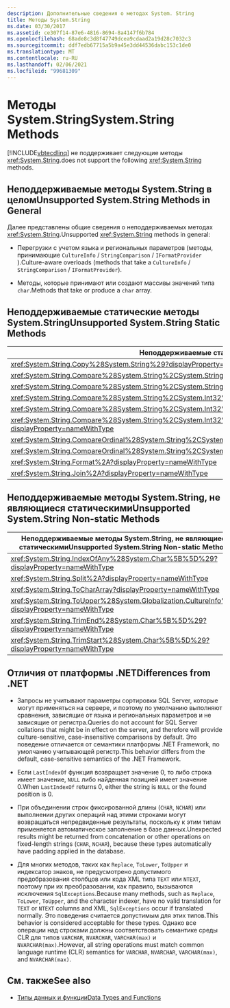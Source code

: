 ```yaml
---
description: Дополнительные сведения о методах System. String
title: Методы System.String
ms.date: 03/30/2017
ms.assetid: ce307f14-87e6-4816-8694-8a4147f6b784
ms.openlocfilehash: 68ade8c3d8f47749dcea9cdaad2a19d28c7032c3
ms.sourcegitcommit: ddf7edb67715a5b9a45e3dd44536dabc153c1de0
ms.translationtype: MT
ms.contentlocale: ru-RU
ms.lasthandoff: 02/06/2021
ms.locfileid: "99681309"
---
```

# <a name="systemstring-methods"></a><span data-ttu-id="46423-103">Методы System.String</span><span class="sxs-lookup"><span data-stu-id="46423-103">System.String Methods</span></span>

[!INCLUDE[vbtecdlinq](../../../../../../includes/vbtecdlinq-md.md)] <span data-ttu-id="46423-104">не поддерживает следующие методы <xref:System.String>.</span><span class="sxs-lookup"><span data-stu-id="46423-104">does not support the following <xref:System.String> methods.</span></span>  
  
## <a name="unsupported-systemstring-methods-in-general"></a><span data-ttu-id="46423-105">Неподдерживаемые методы System.String в целом</span><span class="sxs-lookup"><span data-stu-id="46423-105">Unsupported System.String Methods in General</span></span>  

 <span data-ttu-id="46423-106">Далее представлены общие сведения о неподдерживаемых методах <xref:System.String>.</span><span class="sxs-lookup"><span data-stu-id="46423-106">Unsupported <xref:System.String> methods in general:</span></span>  
  
- <span data-ttu-id="46423-107">Перегрузки с учетом языка и региональных параметров (методы, принимающие `CultureInfo`  /  `StringComparison`  /  `IFormatProvider` ).</span><span class="sxs-lookup"><span data-stu-id="46423-107">Culture-aware overloads (methods that take a `CultureInfo` / `StringComparison` / `IFormatProvider`).</span></span>  
  
- <span data-ttu-id="46423-108">Методы, которые принимают или создают массивы значений типа `char`.</span><span class="sxs-lookup"><span data-stu-id="46423-108">Methods that take or produce a `char` array.</span></span>  
  
## <a name="unsupported-systemstring-static-methods"></a><span data-ttu-id="46423-109">Неподдерживаемые статические методы System.String</span><span class="sxs-lookup"><span data-stu-id="46423-109">Unsupported System.String Static Methods</span></span>  
  
|<span data-ttu-id="46423-110">Неподдерживаемые статические методы System.String</span><span class="sxs-lookup"><span data-stu-id="46423-110">Unsupported System.String Static Methods</span></span>|  
|----------------------------------------------|  
|<xref:System.String.Copy%28System.String%29?displayProperty=nameWithType>|  
|<xref:System.String.Compare%28System.String%2CSystem.String%2CSystem.Boolean%29?displayProperty=nameWithType>|  
|<xref:System.String.Compare%28System.String%2CSystem.String%2CSystem.Boolean%2CSystem.Globalization.CultureInfo%29?displayProperty=nameWithType>|  
|<xref:System.String.Compare%28System.String%2CSystem.Int32%2CSystem.String%2CSystem.Int32%2CSystem.Int32%29?displayProperty=nameWithType>|  
|<xref:System.String.Compare%28System.String%2CSystem.Int32%2CSystem.String%2CSystem.Int32%2CSystem.Int32%2CSystem.Boolean%29?displayProperty=nameWithType>|  
|<xref:System.String.Compare%28System.String%2CSystem.Int32%2CSystem.String%2CSystem.Int32%2CSystem.Int32%2CSystem.Boolean%2CSystem.Globalization.CultureInfo%29?displayProperty=nameWithType>|  
|<xref:System.String.CompareOrdinal%28System.String%2CSystem.String%29?displayProperty=nameWithType>|  
|<xref:System.String.CompareOrdinal%28System.String%2CSystem.Int32%2CSystem.String%2CSystem.Int32%2CSystem.Int32%29?displayProperty=nameWithType>|  
|<xref:System.String.Format%2A?displayProperty=nameWithType>|  
|<xref:System.String.Join%2A?displayProperty=nameWithType>|  
  
## <a name="unsupported-systemstring-non-static-methods"></a><span data-ttu-id="46423-111">Неподдерживаемые методы System.String, не являющиеся статическими</span><span class="sxs-lookup"><span data-stu-id="46423-111">Unsupported System.String Non-static Methods</span></span>  
  
|<span data-ttu-id="46423-112">Неподдерживаемые методы System.String, не являющиеся статическими</span><span class="sxs-lookup"><span data-stu-id="46423-112">Unsupported System.String Non-static Methods</span></span>|  
|---------------------------------------------------|  
|<xref:System.String.IndexOfAny%28System.Char%5B%5D%29?displayProperty=nameWithType>|  
|<xref:System.String.Split%2A?displayProperty=nameWithType>|  
|<xref:System.String.ToCharArray?displayProperty=nameWithType>|  
|<xref:System.String.ToUpper%28System.Globalization.CultureInfo%29?displayProperty=nameWithType>|  
|<xref:System.String.TrimEnd%28System.Char%5B%5D%29?displayProperty=nameWithType>|  
|<xref:System.String.TrimStart%28System.Char%5B%5D%29?displayProperty=nameWithType>|  
  
## <a name="differences-from-net"></a><span data-ttu-id="46423-113">Отличия от платформы .NET</span><span class="sxs-lookup"><span data-stu-id="46423-113">Differences from .NET</span></span>  
  
- <span data-ttu-id="46423-114">Запросы не учитывают параметры сортировки SQL Server, которые могут применяться на сервере, и поэтому по умолчанию выполняют сравнения, зависящие от языка и региональных параметров и не зависящие от регистра.</span><span class="sxs-lookup"><span data-stu-id="46423-114">Queries do not account for SQL Server collations that might be in effect on the server, and therefore will provide culture-sensitive, case-insensitive comparisons by default.</span></span> <span data-ttu-id="46423-115">Это поведение отличается от семантики платформы .NET Framework, по умолчанию учитывающей регистр.</span><span class="sxs-lookup"><span data-stu-id="46423-115">This behavior differs from the default, case-sensitive semantics of the .NET Framework.</span></span>  
  
- <span data-ttu-id="46423-116">Если `LastIndexOf` функция возвращает значение 0, то либо строка имеет значение, `NULL` либо найденная позицией имеет значение 0.</span><span class="sxs-lookup"><span data-stu-id="46423-116">When `LastIndexOf` returns 0, either the string is `NULL` or the found position is 0.</span></span>  
  
- <span data-ttu-id="46423-117">При объединении строк фиксированной длины (`CHAR`, `NCHAR`) или выполнении других операций над этими строками могут возвращаться непредвиденные результаты, поскольку к этим типам применяется автоматическое заполнение в базе данных.</span><span class="sxs-lookup"><span data-stu-id="46423-117">Unexpected results might be returned from concatenation or other operations on fixed-length strings (`CHAR`, `NCHAR`), because these types automatically have padding applied in the database.</span></span>  
  
- <span data-ttu-id="46423-118">Для многих методов, таких как `Replace`, `ToLower`, `ToUpper` и индексатор знаков, не предусмотрено допустимого предобразования столбцов или кода XML типа `TEXT` или `NTEXT`, поэтому при их преобразовании, как правило, вызываются исключения `SqlExceptions`.</span><span class="sxs-lookup"><span data-stu-id="46423-118">Because many methods, such as `Replace`, `ToLower`, `ToUpper`, and the character indexer, have no valid translation for `TEXT` or `NTEXT` columns and XML, `SqlExceptions` occur if translated normally.</span></span> <span data-ttu-id="46423-119">Это поведения считается допустимым для этих типов.</span><span class="sxs-lookup"><span data-stu-id="46423-119">This behavior is considered acceptable for these types.</span></span> <span data-ttu-id="46423-120">Однако все операции над строками должны соответствовать семантике среды CLR для типов `VARCHAR`, `NVARCHAR`, `VARCHAR(max)` и `NVARCHAR(max)`.</span><span class="sxs-lookup"><span data-stu-id="46423-120">However, all string operations must match common language runtime (CLR) semantics for `VARCHAR`, `NVARCHAR`, `VARCHAR(max)`, and `NVARCHAR(max)`.</span></span>  
  
## <a name="see-also"></a><span data-ttu-id="46423-121">См. также</span><span class="sxs-lookup"><span data-stu-id="46423-121">See also</span></span>

- [<span data-ttu-id="46423-122">Типы данных и функции</span><span class="sxs-lookup"><span data-stu-id="46423-122">Data Types and Functions</span></span>](data-types-and-functions.md)

